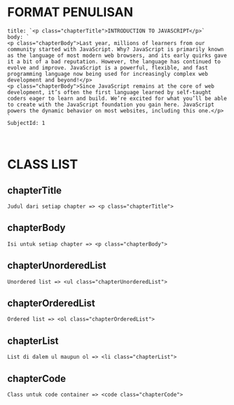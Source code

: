 # FORMAT PENULISAN

    title: `<p class="chapterTitle">INTRODUCTION TO JAVASCRIPT</p>`
    body: `
    <p class="chapterBody">Last year, millions of learners from our community started with JavaScript. Why? JavaScript is primarily known as the language of most modern web browsers, and its early quirks gave it a bit of a bad reputation. However, the language has continued to evolve and improve. JavaScript is a powerful, flexible, and fast programming language now being used for increasingly complex web development and beyond!</p>
    <p class="chapterBody">Since JavaScript remains at the core of web development, it’s often the first language learned by self-taught coders eager to learn and build. We’re excited for what you’ll be able to create with the JavaScript foundation you gain here. JavaScript powers the dynamic behavior on most websites, including this one.</p>
    `
    SubjectId: 1

<br>

# CLASS LIST

## chapterTitle
    Judul dari setiap chapter => <p class="chapterTitle">

## chapterBody
    Isi untuk setiap chapter => <p class="chapterBody">

## chapterUnorderedList
    Unordered list => <ul class="chapterUnorderedList">

## chapterOrderedList
    Ordered list => <ol class="chapterOrderedList">

## chapterList
    List di dalem ul maupun ol => <li class="chapterList">

## chapterCode
    Class untuk code container => <code class="chapterCode">